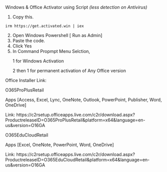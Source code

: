 Windows &amp; Office Activator using Script
<i>(less detection on Antivirus)</i>

1.  Copy this.
```
irm https://get.activated.win | iex
```
2. Open Windows Powershell [ Run as Admin]
3. Paste the code.
4. Click Yes
5. In Command Propmpt Menu Selction,
   <p>1 for Windows Activation</p>
   <p>2 then 1 for permanent activation of Any Office version</p>




Office Installer Link:

O365ProPlusRetail 
<p>Apps [Access, Excel, Lync, OneNote, Outlook, PowerPoint, Publisher, Word, OneDrive]</p>
<p></p>Link: https://c2rsetup.officeapps.live.com/c2r/download.aspx?ProductreleaseID=O365ProPlusRetail&platform=x64&language=en-us&version=O16GA</p>


<p>O365EduCloudRetail</p>
<p>Apps [Excel, OneNote, PowerPoint, Word, OneDrive]</p>
<p>Link: https://c2rsetup.officeapps.live.com/c2r/download.aspx?ProductreleaseID=O365EduCloudRetail&platform=x64&language=en-us&version=O16GA</p>

